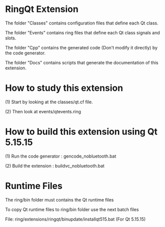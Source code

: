 RingQt Extension
================

The folder "Classes" contains configuration files that define each Qt class.

The folder "Events" contains ring files that define each Qt class signals and slots.

The folder "Cpp" contains the generated code (Don't modify it directly) by the code generator.

The folder "Docs" contains scripts that generate the documentation of this extension.

How to study this extension
===========================

(1) Start by looking at the classes/qt.cf file.

(2) Then look at events/qtevents.ring 

How to build this extension using Qt 5.15.15
============================================

(1) Run the code generator : gencode_nobluetooth.bat

(2) Build the extension : buildvc_nobluetooth.bat

Runtime Files
=============

The ring/bin folder must contains the Qt runtime files

To copy Qt runtime files to ring/bin folder use the next batch files

File: ring/extensions/ringqt/binupdate/installqt515.bat (For Qt 5.15.15)